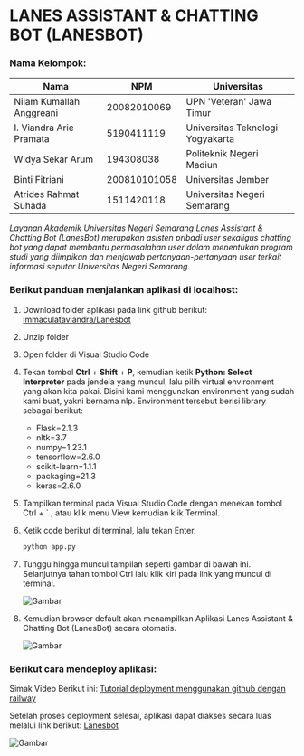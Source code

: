 # LANES ASSISTANT & CHATTING BOT (LANESBOT)

### **Nama Kelompok:**
| Nama  | NPM | Universitas   |
| ----- | --- | ------------  |
| Nilam Kumallah Anggreani   | 20082010069  | UPN 'Veteran' Jawa Timur   |
| I. Viandra Arie Pramata | 5190411119  | Universitas Teknologi Yogyakarta   |
| Widya Sekar Arum | 194308038  | Politeknik Negeri Madiun   |
| Binti Fitriani | 200810101058  | Universitas Jember   |
| Atrides Rahmat Suhada | 1511420118  | Universitas Negeri Semarang   |

*Layanan Akademik Universitas Negeri Semarang Lanes Assistant & Chatting Bot (LanesBot) merupakan asisten pribadi user sekaligus chatting bot yang dapat membantu permasalahan user dalam menentukan program studi yang diimpikan dan menjawab pertanyaan-pertanyaan user terkait informasi seputar Universitas Negeri Semarang.*

### **Berikut panduan menjalankan aplikasi di localhost:**

1. Download folder aplikasi pada link github berikut: [immaculataviandra/Lanesbot](https://github.com/immaculataviandra/Lanesbot) 
2. Unzip folder
3. Open folder di Visual Studio Code
4. Tekan tombol **Ctrl** + **Shift** + **P**, kemudian ketik **Python: Select Interpreter** pada jendela yang muncul, lalu pilih virtual environment yang akan kita pakai. Disini kami menggunakan environment yang sudah kami buat, yakni bernama nlp. Environment tersebut berisi library sebagai berikut:
    - Flask=2.1.3
    - nltk=3.7
    - numpy=1.23.1
    - tensorflow=2.6.0
    - scikit-learn=1.1.1
    - packaging=21.3
    - keras=2.6.0
5. Tampilkan terminal pada Visual Studio Code dengan menekan tombol Ctrl + ` , atau klik menu View kemudian klik Terminal.
6. Ketik code berikut di terminal, lalu tekan Enter.
    ```markdown
    python app.py
    ```
7. Tunggu hingga muncul tampilan seperti gambar di bawah ini. Selanjutnya tahan tombol Ctrl lalu klik kiri pada link yang muncul di terminal.

    ![Gambar](fghjkaoa,.JPG)
8. Kemudian  browser default akan menampilkan Aplikasi Lanes Assistant & Chatting Bot (LanesBot) secara otomatis.

    ![Gambar](fgahjma,abnjam.JPG)


### **Berikut cara mendeploy aplikasi:**
Simak Video Berikut ini:
[Tutorial deployment menggunakan github dengan railway](https://youtu.be/JQIKobOcQ9)

Setelah proses deployment selesai, aplikasi dapat diakses secara luas melalui link berikut: [Lanesbot](https://web-production-a26a.up.railway.app/)

![Gambar](iajkla.JPG)